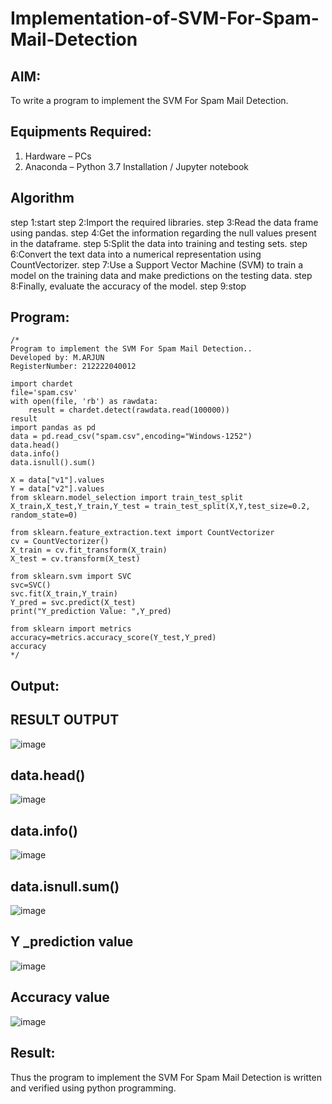 # Implementation-of-SVM-For-Spam-Mail-Detection

## AIM:
To write a program to implement the SVM For Spam Mail Detection.

## Equipments Required:
1. Hardware – PCs
2. Anaconda – Python 3.7 Installation / Jupyter notebook

## Algorithm
step 1:start
step 2:Import the required libraries.
step 3:Read the data frame using pandas.
step 4:Get the information regarding the null values present in the dataframe.
step 5:Split the data into training and testing sets.
step 6:Convert the text data into a numerical representation using CountVectorizer.
step 7:Use a Support Vector Machine (SVM) to train a model on the training data and make predictions on the testing data.
step 8:Finally, evaluate the accuracy of the model.
step 9:stop
## Program:
```
/*
Program to implement the SVM For Spam Mail Detection..
Developed by: M.ARJUN
RegisterNumber: 212222040012

import chardet 
file='spam.csv'
with open(file, 'rb') as rawdata: 
    result = chardet.detect(rawdata.read(100000))
result
import pandas as pd
data = pd.read_csv("spam.csv",encoding="Windows-1252")
data.head()
data.info()
data.isnull().sum()

X = data["v1"].values
Y = data["v2"].values
from sklearn.model_selection import train_test_split
X_train,X_test,Y_train,Y_test = train_test_split(X,Y,test_size=0.2, random_state=0)

from sklearn.feature_extraction.text import CountVectorizer
cv = CountVectorizer()
X_train = cv.fit_transform(X_train)
X_test = cv.transform(X_test)

from sklearn.svm import SVC
svc=SVC()
svc.fit(X_train,Y_train)
Y_pred = svc.predict(X_test)
print("Y_prediction Value: ",Y_pred)

from sklearn import metrics
accuracy=metrics.accuracy_score(Y_test,Y_pred)
accuracy
*/
```

## Output:
## RESULT OUTPUT
![image](https://github.com/ARJUN19122004/Implementation-of-SVM-For-Spam-Mail-Detection/assets/119429483/74cbedd2-c511-478b-bde3-b12725f7c980)
## data.head()
![image](https://github.com/ARJUN19122004/Implementation-of-SVM-For-Spam-Mail-Detection/assets/119429483/95225c83-f4e5-49b5-96e4-15f479df9464)
## data.info()
![image](https://github.com/ARJUN19122004/Implementation-of-SVM-For-Spam-Mail-Detection/assets/119429483/d8688f5f-06b8-42f8-b819-b661e1f90640)
## data.isnull.sum()
![image](https://github.com/ARJUN19122004/Implementation-of-SVM-For-Spam-Mail-Detection/assets/119429483/fd12b725-881a-40a6-abd6-a83d7a433d6d)
## Y _prediction value
![image](https://github.com/ARJUN19122004/Implementation-of-SVM-For-Spam-Mail-Detection/assets/119429483/6a1e50ab-1865-44d1-bb5e-2c6c936c31e9)
## Accuracy value
![image](https://github.com/ARJUN19122004/Implementation-of-SVM-For-Spam-Mail-Detection/assets/119429483/38547784-b460-4d6a-af91-956f226dce4b)



## Result:
Thus the program to implement the SVM For Spam Mail Detection is written and verified using python programming.
